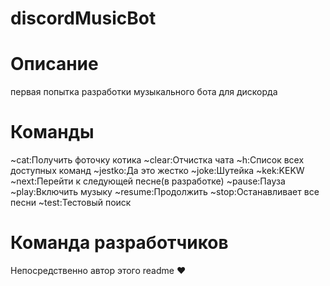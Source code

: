 # discordMusicBot

# Описание

первая попытка разработки музыкального бота для дискорда 

# Команды
~cat:Получить фоточку котика 
~clear:Отчистка чата 
~h:Список всех доступных команд 
~jestko:Да это жестко 
~joke:Шутейка 
~kek:KEKW 
~next:Перейти к следующей песне(в разработке) 
~pause:Пауза 
~play:Включить музыку 
~resume:Продолжить 
~stop:Останавливает все песни 
~test:Тестовый поиск 

# Команда разработчиков

Непосредственно автор этого readme ❤
